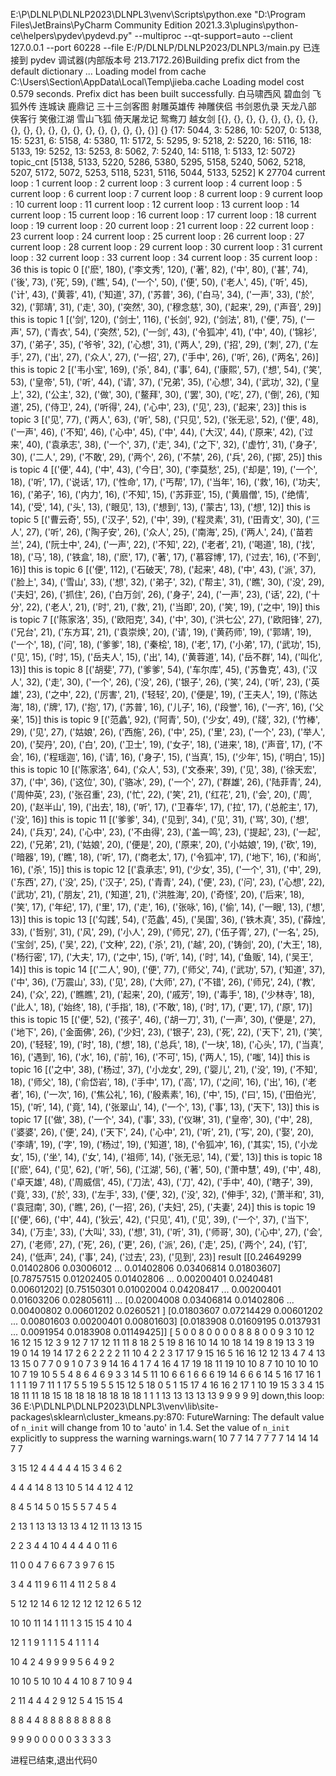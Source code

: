 E:\P\DLNLP\DLNLP2023\DLNPL3\venv\Scripts\python.exe "D:\Program Files\JetBrains\PyCharm Community Edition 2021.3.3\plugins\python-ce\helpers\pydev\pydevd.py" --multiproc --qt-support=auto --client 127.0.0.1 --port 60228 --file E:/P/DLNLP/DLNLP2023/DLNPL3/main.py
已连接到 pydev 调试器(内部版本号 213.7172.26)Building prefix dict from the default dictionary ...
Loading model from cache C:\Users\Section\AppData\Local\Temp\jieba.cache
Loading model cost 0.579 seconds.
Prefix dict has been built successfully.
白马啸西风
碧血剑
飞狐外传
连城诀
鹿鼎记
三十三剑客图
射雕英雄传
神雕侠侣
书剑恩仇录
天龙八部
侠客行
笑傲江湖
雪山飞狐
倚天屠龙记
鸳鸯刀
越女剑
[{}, {}, {}, {}, {}, {}, {}, {}, {}, {}, {}, {}, {}, {}, {}, {}, {}, {}, {}, {}]
{}
{17: 5044, 3: 5286, 10: 5207, 0: 5138, 15: 5231, 6: 5158, 4: 5380, 11: 5172, 5: 5295, 9: 5218, 2: 5220, 16: 5116, 18: 5133, 19: 5252, 13: 5253, 8: 5062, 7: 5240, 14: 5118, 1: 5133, 12: 5072}
topic_cnt
[5138, 5133, 5220, 5286, 5380, 5295, 5158, 5240, 5062, 5218, 5207, 5172, 5072, 5253, 5118, 5231, 5116, 5044, 5133, 5252]
K 27704
current loop : 1
current loop : 2
current loop : 3
current loop : 4
current loop : 5
current loop : 6
current loop : 7
current loop : 8
current loop : 9
current loop : 10
current loop : 11
current loop : 12
current loop : 13
current loop : 14
current loop : 15
current loop : 16
current loop : 17
current loop : 18
current loop : 19
current loop : 20
current loop : 21
current loop : 22
current loop : 23
current loop : 24
current loop : 25
current loop : 26
current loop : 27
current loop : 28
current loop : 29
current loop : 30
current loop : 31
current loop : 32
current loop : 33
current loop : 34
current loop : 35
current loop : 36
this is topic  0
[('麽', 180), ('李文秀', 120), ('著', 82), ('中', 80), ('甚', 74), ('後', 73), ('死', 59), ('瞧', 54), ('一个', 50), ('便', 50), ('老人', 45), ('听', 45), ('计', 43), ('黄蓉', 41), ('知道', 37), ('苏普', 36), ('白马', 34), ('一声', 33), ('於', 32), ('郭靖', 31), ('走', 30), ('突然', 30), ('穆念慈', 30), ('起来', 29), ('声音', 29)]
this is topic  1
[('剑', 120), ('剑士', 116), ('长剑', 92), ('剑法', 81), ('便', 75), ('一声', 57), ('青衣', 54), ('突然', 52), ('一剑', 43), ('令狐冲', 41), ('中', 40), ('锦衫', 37), ('弟子', 35), ('爷爷', 32), ('心想', 31), ('两人', 29), ('招', 29), ('刺', 27), ('左手', 27), ('出', 27), ('众人', 27), ('一招', 27), ('手中', 26), ('听', 26), ('两名', 26)]
this is topic  2
[('韦小宝', 169), ('杀', 84), ('事', 64), ('康熙', 57), ('想', 54), ('笑', 53), ('皇帝', 51), ('听', 44), ('请', 37), ('兄弟', 35), ('心想', 34), ('武功', 32), ('皇上', 32), ('公主', 32), ('做', 30), ('鳌拜', 30), ('罢', 30), ('吃', 27), ('倒', 26), ('知道', 25), ('侍卫', 24), ('听得', 24), ('心中', 23), ('见', 23), ('起来', 23)]
this is topic  3
[('见', 77), ('两人', 63), ('听', 58), ('只见', 52), ('张无忌', 52), ('便', 48), ('一声', 46), ('不知', 46), ('心中', 45), ('中', 44), ('大汉', 44), ('原来', 42), ('过来', 40), ('袁承志', 38), ('一个', 37), ('走', 34), ('之下', 32), ('虚竹', 31), ('身子', 30), ('二人', 29), ('不敢', 29), ('两个', 26), ('不禁', 26), ('兵', 26), ('掷', 25)]
this is topic  4
[('便', 44), ('中', 43), ('今日', 30), ('李莫愁', 25), ('却是', 19), ('一个', 18), ('听', 17), ('说话', 17), ('性命', 17), ('丐帮', 17), ('当年', 16), ('救', 16), ('功夫', 16), ('弟子', 16), ('内力', 16), ('不知', 15), ('苏菲亚', 15), ('黄眉僧', 15), ('绝情', 14), ('受', 14), ('头', 13), ('眼见', 13), ('想到', 13), ('蒙古', 13), ('想', 12)]
this is topic  5
[('曹云奇', 55), ('汉子', 52), ('中', 39), ('程灵素', 31), ('田青文', 30), ('三人', 27), ('听', 26), ('陶子安', 26), ('众人', 25), ('南海', 25), ('两人', 24), ('苗若兰', 24), ('阮士中', 24), ('一声', 22), ('不知', 22), ('老者', 21), ('喝道', 18), ('找', 18), ('马', 18), ('铁盒', 18), ('麽', 17), ('著', 17), ('慕容博', 17), ('过去', 16), ('不到', 16)]
this is topic  6
[('便', 112), ('石破天', 78), ('起来', 48), ('中', 43), ('派', 37), ('脸上', 34), ('雪山', 33), ('想', 32), ('弟子', 32), ('帮主', 31), ('瞧', 30), ('没', 29), ('夫妇', 26), ('抓住', 26), ('白万剑', 26), ('身子', 24), ('一声', 23), ('话', 22), ('十分', 22), ('老人', 21), ('时', 21), ('救', 21), ('当即', 20), ('笑', 19), ('之中', 19)]
this is topic  7
[('陈家洛', 35), ('欧阳克', 34), ('中', 30), ('洪七公', 27), ('欧阳锋', 27), ('兄台', 21), ('东方耳', 21), ('袁崇焕', 20), ('请', 19), ('黄药师', 19), ('郭靖', 19), ('一个', 18), ('问', 18), ('爹爹', 18), ('秦桧', 18), ('老', 17), ('小弟', 17), ('武功', 15), ('见', 15), ('时', 15), ('岳夫人', 15), ('出', 14), ('黄蓉道', 14), ('岳不群', 14), ('叫化', 13)]
this is topic  8
[('胡斐', 77), ('爹爹', 54), ('车尔库', 45), ('苏鲁克', 43), ('汉人', 32), ('走', 30), ('一个', 26), ('没', 26), ('银子', 26), ('笑', 24), ('听', 23), ('英雄', 23), ('之中', 22), ('厉害', 21), ('轻轻', 20), ('便是', 19), ('王夫人', 19), ('陈达海', 18), ('牌', 17), ('抱', 17), ('苏普', 16), ('儿子', 16), ('段誉', 16), ('一齐', 16), ('父亲', 15)]
this is topic  9
[('范蠡', 92), ('阿青', 50), ('少女', 49), ('牋', 32), ('竹棒', 29), ('见', 27), ('姑娘', 26), ('西施', 26), ('中', 25), ('里', 23), ('一个', 23), ('举人', 20), ('契丹', 20), ('白', 20), ('卫士', 19), ('女子', 18), ('进来', 18), ('声音', 17), ('不会', 16), ('程瑶迦', 16), ('请', 16), ('身子', 15), ('当真', 15), ('少年', 15), ('明白', 15)]
this is topic  10
[('陈家洛', 64), ('众人', 53), ('文泰来', 39), ('见', 38), ('徐天宏', 37), ('中', 36), ('这位', 30), ('骆冰', 29), ('一个', 27), ('群雄', 26), ('陆菲青', 24), ('周仲英', 23), ('张召重', 23), ('忙', 22), ('笑', 21), ('红花', 21), ('会', 20), ('周', 20), ('赵半山', 19), ('出去', 18), ('听', 17), ('卫春华', 17), ('拉', 17), ('总舵主', 17), ('没', 16)]
this is topic  11
[('爹爹', 34), ('见到', 34), ('见', 31), ('骂', 30), ('想', 24), ('兵刃', 24), ('心中', 23), ('不由得', 23), ('盖一鸣', 23), ('提起', 23), ('一起', 22), ('兄弟', 21), ('姑娘', 20), ('便是', 20), ('原来', 20), ('小姑娘', 19), ('砍', 19), ('暗器', 19), ('瞧', 18), ('听', 17), ('商老太', 17), ('令狐冲', 17), ('地下', 16), ('和尚', 16), ('杀', 15)]
this is topic  12
[('袁承志', 91), ('少女', 35), ('一个', 31), ('中', 29), ('东西', 27), ('没', 25), ('汉子', 25), ('青青', 24), ('便', 23), ('问', 23), ('心想', 22), ('武功', 21), ('朋友', 21), ('知道', 21), ('洪胜海', 20), ('奇怪', 20), ('后来', 18), ('笑', 17), ('年纪', 17), ('里', 17), ('走', 16), ('张咏', 16), ('偷', 14), ('一眼', 13), ('想', 13)]
this is topic  13
[('勾践', 54), ('范蠡', 45), ('吴国', 36), ('铁木真', 35), ('薛烛', 33), ('哲别', 31), ('风', 29), ('小人', 29), ('师兄', 27), ('伍子胥', 27), ('一名', 25), ('宝剑', 25), ('吴', 22), ('文种', 22), ('杀', 21), ('越', 20), ('铸剑', 20), ('大王', 18), ('杨行密', 17), ('大夫', 17), ('之中', 15), ('听', 14), ('时', 14), ('鱼贩', 14), ('吴王', 14)]
this is topic  14
[('二人', 90), ('便', 77), ('师父', 74), ('武功', 57), ('知道', 37), ('中', 36), ('万震山', 33), ('见', 28), ('大师', 27), ('不错', 26), ('师兄', 24), ('教', 24), ('众', 22), ('瞧瞧', 21), ('起来', 20), ('戚芳', 19), ('毒手', 18), ('少林寺', 18), ('此人', 18), ('始终', 18), ('手指', 18), ('不敢', 18), ('时', 17), ('更', 17), ('原', 17)]
this is topic  15
[('便', 52), ('孩子', 46), ('胡一刀', 31), ('一声', 30), ('便是', 27), ('地下', 26), ('金面佛', 26), ('少妇', 23), ('银子', 23), ('死', 22), ('天下', 21), ('笑', 20), ('轻轻', 19), ('时', 18), ('想', 18), ('总兵', 18), ('一块', 18), ('心头', 17), ('当真', 16), ('遇到', 16), ('水', 16), ('前', 16), ('不可', 15), ('两人', 15), ('嗤', 14)]
this is topic  16
[('之中', 38), ('杨过', 37), ('小龙女', 29), ('婴儿', 21), ('没', 19), ('不知', 18), ('师父', 18), ('俞岱岩', 18), ('手中', 17), ('高', 17), ('之间', 16), ('出', 16), ('老者', 16), ('一次', 16), ('焦公礼', 16), ('殷素素', 16), ('中', 15), ('曰', 15), ('田伯光', 15), ('听', 14), ('竟', 14), ('张翠山', 14), ('一个', 13), ('事', 13), ('天下', 13)]
this is topic  17
[('做', 38), ('一个', 34), ('事', 33), ('仪琳', 31), ('皇帝', 30), ('中', 28), ('婆婆', 26), ('便', 24), ('天下', 24), ('心中', 21), ('听', 21), ('写', 20), ('娶', 20), ('李靖', 19), ('字', 19), ('杨过', 19), ('知道', 18), ('令狐冲', 16), ('其实', 15), ('小龙女', 15), ('坐', 14), ('女', 14), ('祖师', 14), ('张无忌', 14), ('爱', 13)]
this is topic  18
[('麽', 64), ('见', 62), ('听', 56), ('江湖', 56), ('著', 50), ('萧中慧', 49), ('中', 48), ('卓天雄', 48), ('周威信', 45), ('刀法', 43), ('刀', 42), ('手中', 40), ('瞎子', 39), ('竟', 33), ('於', 33), ('左手', 33), ('便', 32), ('没', 32), ('伸手', 32), ('萧半和', 31), ('袁冠南', 30), ('瞧', 26), ('一招', 26), ('夫妇', 25), ('夫妻', 24)]
this is topic  19
[('便', 66), ('中', 44), ('狄云', 42), ('只见', 41), ('见', 39), ('一个', 37), ('当下', 34), ('万圭', 33), ('大叫', 33), ('想', 31), ('听', 31), ('师哥', 30), ('心中', 27), ('会', 27), ('老师', 27), ('死', 26), ('更', 26), ('派', 26), ('走', 25), ('两个', 24), ('钉', 24), ('低声', 24), ('事', 24), ('过去', 23), ('见到', 23)]
result
[[0.24649299 0.01402806 0.03006012 ... 0.01402806 0.03406814 0.01803607]
 [0.78757515 0.01202405 0.01402806 ... 0.00200401 0.0240481  0.00601202]
 [0.75150301 0.01002004 0.04208417 ... 0.00200401 0.01603206 0.02805611]
 ...
 [0.02004008 0.03406814 0.01402806 ... 0.00400802 0.00601202 0.0260521 ]
 [0.01803607 0.07214429 0.00601202 ... 0.00801603 0.00200401 0.00801603]
 [0.0183908  0.01609195 0.0137931  ... 0.0091954  0.0183908  0.01149425]]
[ 5  0  0  8  0  0  0  0  8  8  8  0  0  9  3 10 12 16 12 15 12  3  9 12
  7 17 12 11 11  8 18  2  5 19  8 16 10 14 10 18 14 19  8 19 13  3 19 19
  0 14 19 14 17  2  6  2  2  2  2 11 10  4  2  2  3 17 17  9 15 16  5 16
 16 12 12 13  4  7  4 13 13 15  0  7  7  0  9  1  0  7  3  9 14 16  4  1
  7  4 16  4 17 19 18 11 19 10 10  8  7 10 10 10 10 10  7 19 10  5  5  4
  8  6  4  6  9  3  3 14  5 11 10  6  6  1  6  6  6 19 14  6  6  6 14  5
 16 17 16  1  1  1  1 19  7 11  1 17  5  5 19  5  5 15 12  5 18  0  5  1
 15 17  4 16 16  2 17  1 10 19 15  3  3  4 15 18 11 11 18 15 18 18 18 18
 18 18 18  1  1  1 13 13 13 13 13  9  9  9  9  9]
down,this loop: 36
E:\P\DLNLP\DLNLP2023\DLNPL3\venv\lib\site-packages\sklearn\cluster\_kmeans.py:870: FutureWarning: The default value of `n_init` will change from 10 to 'auto' in 1.4. Set the value of `n_init` explicitly to suppress the warning
  warnings.warn(
10 7 7 14 7 7 7 7 14 14 14 7 7 

3 15 12 4 4 4 4 4 15 3 4 6 2 

4 4 4 14 8 13 10 5 14 4 12 4 12 

8 4 5 14 5 0 15 5 5 7 4 5 4 

2 13 1 13 13 13 13 4 12 11 13 13 15 

2 2 3 4 4 10 4 4 4 4 0 11 6 

11 0 0 4 7 6 6 7 3 9 7 6 15 

3 4 4 11 9 6 11 4 11 2 5 8 4 

5 12 12 14 6 12 12 12 12 12 6 5 12 

10 10 11 14 1 11 1 3 15 15 4 10 4 

12 1 1 9 1 1 1 5 4 1 1 1 4 

10 4 2 4 9 9 9 9 5 6 4 9 2 

10 10 5 10 10 4 4 10 8 7 10 9 4 

2 11 4 4 4 2 9 12 5 4 15 15 4 

8 8 4 4 8 8 8 8 8 8 8 8 8 

9 9 9 0 0 0 0 0 3 3 3 3 3 


进程已结束,退出代码0